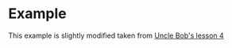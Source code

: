 # Example
This example is slightly modified taken from [Uncle Bob's lesson 4](https://www.youtube.com/watch?v=58jGpV2Cg50)
